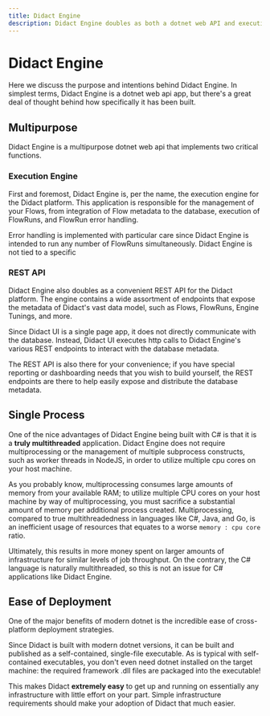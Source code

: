 ```yaml
---
title: Didact Engine
description: Didact Engine doubles as both a dotnet web API and execution engine for your Flows. Didact Engine is a critical component of Didact's architecture.
---
```


# Didact Engine

Here we discuss the purpose and intentions behind Didact Engine. In simplest terms, Didact Engine is a dotnet web api app, but there's a great deal of thought behind how specifically it has been built.

## Multipurpose

Didact Engine is a multipurpose dotnet web api that implements two critical functions.

### Execution Engine

First and foremost, Didact Engine is, per the name, the execution engine for the Didact platform. This application is responsible for the management of your Flows, from integration of Flow metadata to the database, execution of FlowRuns, and FlowRun error handling.

Error handling is implemented with particular care since Didact Engine is intended to run any number of FlowRuns simultaneously. Didact Engine is not tied to a specific 

### REST API

Didact Engine also doubles as a convenient REST API for the Didact platform. The engine contains a wide assortment of endpoints that expose the metadata of Didact's vast data model, such as Flows, FlowRuns, Engine Tunings, and more.

Since Didact UI is a single page app, it does not directly communicate with the database. Instead, Didact UI executes http calls to Didact Engine's various REST endpoints to interact with the database metadata.

The REST API is also there for your convenience; if you have special reporting or dashboarding needs that you wish to build yourself, the REST endpoints are there to help easily expose and distribute the database metadata.

## Single Process

One of the nice advantages of Didact Engine being built with C# is that it is a **truly multithreaded** application. Didact Engine does not require multiprocessing or the management of multiple subprocess constructs, such as worker threads in NodeJS, in order to utilize multiple cpu cores on your host machine.

As you probably know, multiprocessing consumes large amounts of memory from your available RAM; to utilize multiple CPU cores on your host machine by way of multiprocessing, you must sacrifice a substantial amount of memory per additional process created. Multiprocessing, compared to true multithreadedness in languages like C#, Java, and Go, is an inefficient usage of resources that equates to a worse `memory : cpu core` ratio.

Ultimately, this results in more money spent on larger amounts of infrastructure for similar levels of job throughput. On the contrary, the C# language is naturally multithreaded, so this is not an issue for C# applications like Didact Engine.

## Ease of Deployment

One of the major benefits of modern dotnet is the incredible ease of cross-platform deployment strategies.

Since Didact is built with modern dotnet versions, it can be built and published as a self-contained, single-file executable. As is typical with self-contained executables, you don't even need dotnet installed on the target machine: the required framework .dll files are packaged into the executable!

This makes Didact **extremely easy** to get up and running on essentially any infrastructure with little effort on your part. Simple infrastructure requirements should make your adoption of Didact that much easier.